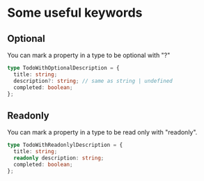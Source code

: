 # Some useful keywords

## Optional

You can mark a property in a type to be optional with "?"

```ts
type TodoWithOptionalDescription = {
  title: string;
  description?: string; // same as string | undefined
  completed: boolean;
};
```

## Readonly

You can mark a property in a type to be read only with "readonly".

```ts
type TodoWithReadonlylDescription = {
  title: string;
  readonly description: string;
  completed: boolean;
};
```
